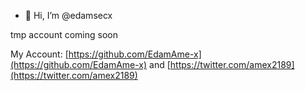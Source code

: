 - 👋 Hi, I’m @edamsecx

tmp account
coming soon

My Account: [https://github.com/EdamAme-x](https://github.com/EdamAme-x) and [https://twitter.com/amex2189](https://twitter.com/amex2189)
